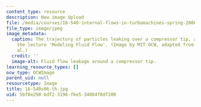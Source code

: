 ```yaml
---
content_type: resource
description: New image Upload
file: /media/courses/16-540-internal-flows-in-turbomachines-spring-2006/5bf0e298bdf23196f6e534084f8df200_16-540s06-th.jpg
file_type: image/jpeg
image_metadata:
  caption: The trajectory of particles leaking over a compressor tip, an image from
    the lecture 'Modeling Fluid Flow'. (Image by MIT OCW, adapted from Furukawa et
    al.)
  credit: ''
  image-alt: Fluid flow leakage around a compressor tip.
learning_resource_types: []
ocw_type: OCWImage
parent_uid: null
resourcetype: Image
title: 16-540s06-th.jpg
uid: 5bf0e298-bdf2-3196-f6e5-34084f8df200
---
```

